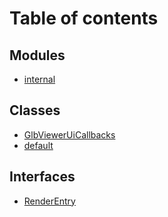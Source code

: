 # Table of contents

## Modules

- [internal](glb_viewer_core_src_roomle_glb_viewer._internal_.md)

## Classes

- [GlbViewerUiCallbacks](../classes/glb_viewer_core_src_roomle_glb_viewer.GlbViewerUiCallbacks.md)
- [default](../classes/glb_viewer_core_src_roomle_glb_viewer.default.md)

## Interfaces

- [RenderEntry](../interfaces/glb_viewer_core_src_roomle_glb_viewer.RenderEntry.md)
